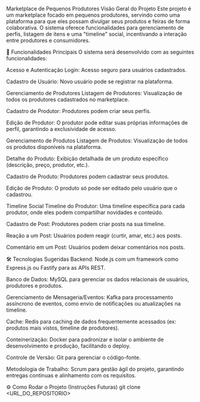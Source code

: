 Marketplace de Pequenos Produtores
Visão Geral do Projeto
Este projeto é um marketplace focado em pequenos produtores, servindo como uma plataforma para que eles possam divulgar seus produtos e feiras de forma colaborativa. O sistema oferece funcionalidades para gerenciamento de perfis, listagem de itens e uma "timeline" social, incentivando a interação entre produtores e consumidores.

🚀 Funcionalidades Principais
O sistema será desenvolvido com as seguintes funcionalidades:

Acesso e Autenticação
Login: Acesso seguro para usuários cadastrados.

Cadastro de Usuário: Novo usuário pode se registrar na plataforma.

Gerenciamento de Produtores
Listagem de Produtores: Visualização de todos os produtores cadastrados no marketplace.

Cadastro de Produtor: Produtores podem criar seus perfis.

Edição de Produtor: O produtor pode editar suas próprias informações de perfil, garantindo a exclusividade de acesso.

Gerenciamento de Produtos
Listagem de Produtos: Visualização de todos os produtos disponíveis na plataforma.

Detalhe do Produto: Exibição detalhada de um produto específico (descrição, preço, produtor, etc.).

Cadastro de Produto: Produtores podem cadastrar seus produtos.

Edição de Produto: O produto só pode ser editado pelo usuário que o cadastrou.

Timeline Social
Timeline do Produtor: Uma timeline específica para cada produtor, onde eles podem compartilhar novidades e conteúdo.

Cadastro de Post: Produtores podem criar posts na sua timeline.

Reação a um Post: Usuários podem reagir (curtir, amar, etc.) aos posts.

Comentário em um Post: Usuários podem deixar comentários nos posts.

🛠️ Tecnologias Sugeridas
Backend: Node.js com um framework como Express.js ou Fastify para as APIs REST.

Banco de Dados: MySQL para gerenciar os dados relacionais de usuários, produtores e produtos.

Gerenciamento de Mensageria/Eventos: Kafka para processamento assíncrono de eventos, como envio de notificações ou atualizações na timeline.

Cache: Redis para caching de dados frequentemente acessados (ex: produtos mais vistos, timeline de produtores).

Conteinerização: Docker para padronizar e isolar o ambiente de desenvolvimento e produção, facilitando o deploy.

Controle de Versão: Git para gerenciar o código-fonte.

Metodologia de Trabalho: Scrum para gestão ágil do projeto, garantindo entregas contínuas e alinhamento com os requisitos.

⚙️ Como Rodar o Projeto (Instruções Futuras)
git clone <URL_DO_REPOSITORIO>
